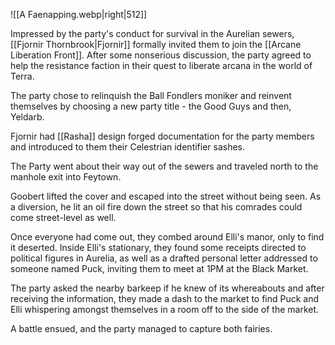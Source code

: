 ![[A Faenapping.webp|right|512]]

Impressed by the party's conduct for survival in the Aurelian sewers, [[Fjornir Thornbrook|Fjornir]] formally invited them to join the [[Arcane Liberation Front]]. After some nonserious discussion, the party agreed to help the resistance faction in their quest to liberate arcana in the world of Terra.

The party chose to relinquish the Ball Fondlers moniker and reinvent themselves by choosing a new party title - the Good Guys and then, Yeldarb.

Fjornir had [[Rasha]] design forged documentation for the party members and introduced to them their Celestrian identifier sashes.

The Party went about their way out of the sewers and traveled north to the manhole exit into Feytown.

Goobert lifted the cover and escaped into the street without being seen. As a diversion, he lit an oil fire down the street so that his comrades could come street-level as well.

Once everyone had come out, they combed around Elli's manor, only to find it deserted. Inside Elli's stationary, they found some receipts directed to political figures in Aurelia, as well as a drafted personal letter addressed to someone named Puck, inviting them to meet at 1PM at the Black Market.

The party asked the nearby barkeep if he knew of its whereabouts and after receiving the information, they made a dash to the market to find Puck and Elli whispering amongst themselves in a room off to the side of the market.

A battle ensued, and the party managed to capture both fairies.